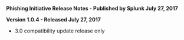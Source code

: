 **Phishing Initiative Release Notes - Published by Splunk July 27, 2017**


**Version 1.0.4 - Released July 27, 2017**

* 3.0 compatibility update release only
